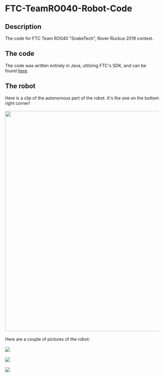 # FTC-TeamRO040-Robot-Code
## Description
The code for FTC Team RO040 "SnakeTech", Rover Ruckus 2019 contest.<br>
## The code
The code was written entirely in Java, utilizing FTC's SDK, and can be found [here](https://github.com/TeodorSocea/FTC-TeamRO040-Robot-Code/tree/main/FTC-RoverRuckus2019/TeamCode/src/main/java).
## The robot
Here is a clip of the autonomous part of the robot. It's the one on the bottom right corner!
<br><br>
<img src="https://i.giphy.com/media/pxFoR0D6rCQ4TE0F7Y/giphy.webp" width="720"></img>
<br><br>
Here are a couple of pictures of the robot:<br><br>
<img src="https://i.imgur.com/bbFmzzC.jpg"></img>
<br><br>
<img src="https://i.imgur.com/BTBISe4.jpeg"></img>
<br><br>
<img src="https://i.imgur.com/MzdhEcT.jpg"></img>
<br><br>




